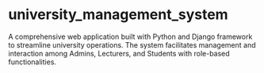 # university_management_system
A comprehensive web application built with Python and Django framework to streamline university operations. The system facilitates management and interaction among Admins, Lecturers, and Students with role-based functionalities.
